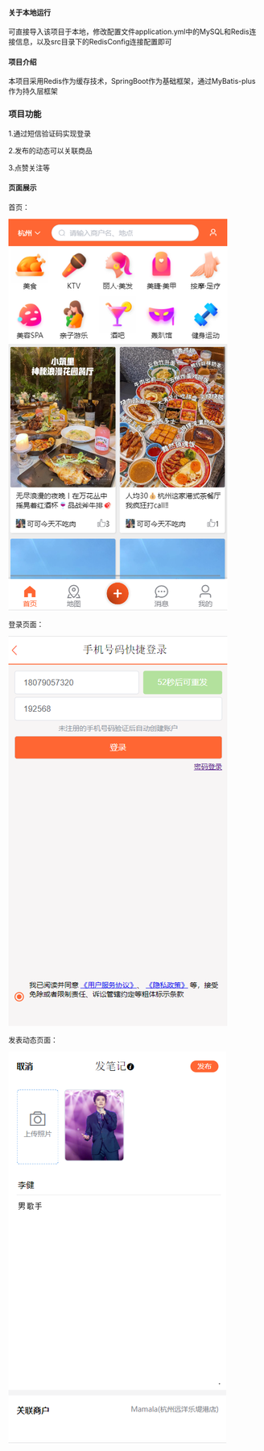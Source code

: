 

#### 关于本地运行

可直接导入该项目于本地，修改配置文件application.yml中的MySQL和Redis连接信息，以及src目录下的RedisConfig连接配置即可

#### 项目介绍

本项目采用Redis作为缓存技术，SpringBoot作为基础框架，通过MyBatis-plus作为持久层框架



### 项目功能

1.通过短信验证码实现登录

2.发布的动态可以关联商品

3.点赞关注等

#### 页面展示

首页：

![首页](./img/首页.png)



登录页面：

![登陆页面](./img/登陆页面.png)

发表动态页面：

![发表动态页面](./img/发表动态页面.png)